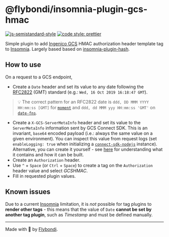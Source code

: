 # @flybondi/insomnia-plugin-gcs-hmac

[![js-semistandard-style](https://img.shields.io/badge/code%20style-semistandard-brightgreen.svg?style=flat-square)](https://github.com/Flet/semistandard)
[![code style: prettier](https://img.shields.io/badge/code_style-prettier-ff69b4.svg?style=flat-square)](https://github.com/prettier/prettier)

Simple plugin to add [Ingenico GCS][ingenico-gcs] HMAC authorization header template tag to [Insomnia][insomnia]. Largely based based on [insomnia-plugin-hash][plugin-hash].

## How to use

On a request to a GCS endpoint,

- Create a `Date` header and set its value to any date following the [RFC2822][rfc2822] (GMT) standard (e.g.: `Wed, 16 Oct 2019 16:18:47 GMT`).

> :bulb: The correct pattern for an RFC2822 date is `ddd, DD MMM YYYY HH:mm:ss [GMT]` for [`moment`][momentjs] and `ddd, dd MMM yyy HH:mm:ss 'GMT'` on [`date-fns`][date-fns].

- Create a `X-GCS-ServerMetaInfo` header and set its value to the `ServerMetaInfo` information sent by GCS Connect SDK. This is an invariant, `base64` encoded payload (i.e.: always the same value on a given environment). You can inspect this value from request logs (set `enableLogging: true` when initializing a [`connect-sdk-nodejs`][connect-sdk] instance). Alternative, you can create it yourself - see [here][connect-sdk-server-metainfo] for understanding what it contains and how it can be built.
- Create an `Authorization` header.
- Use `^` + `Space` (or `Ctrl` + `Space`) to create a tag on the `Authorization` header value and select _GCSHMAC_.
- Fill in requested plugin values.

## Known issues

Due to a current [Insomnia][insomnia] limitation, it is _not_ possible for tag plugins to **render other tags** - this means that the value of `Date` **cannot be set by another tag plugin**, such as _Timestamp_ and must be defined manually.

---

Made with 💛 by [Flybondi][flybondi].

[insomnia]: https://insomnia.rest
[ingenico-gcs]: https://epayments-api.developer-ingenico.com/s2sapi/v1/en_US/nodejs/authentication.html?paymentPlatform=ALL
[plugin-hash]: https://github.com/getinsomnia/insomnia/tree/develop/plugins/insomnia-plugin-hash
[rfc2822]: https://tools.ietf.org/html/rfc2822#section-4.3
[momentjs]: https://momentjscom.readthedocs.io/en/latest/moment/04-displaying/01-format/
[date-fns]: https://date-fns.org/v2.5.0/docs/format
[connect-sdk]: https://github.com/Ingenico-ePayments/connect-sdk-nodejs
[connect-sdk-server-metainfo]: https://github.com/Ingenico-ePayments/connect-sdk-nodejs/blob/master/utils/headers.js#L7
[flybondi]: https://flybondi.com
